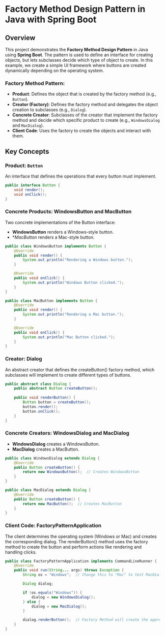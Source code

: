 # Factory Method Design Pattern in Java with Spring Boot

## Overview

This project demonstrates the **Factory Method Design Pattern** in Java using **Spring Boot**. The pattern is used to define an interface for creating objects, but lets subclasses decide which type of object to create. In this example, we create a simple UI framework where buttons are created dynamically depending on the operating system.

### Factory Method Pattern:

- **Product**: Defines the object that is created by the factory method (e.g., `Button`).
- **Creator (Factory)**: Defines the factory method and delegates the object creation to subclasses (e.g., `Dialog`).
- **Concrete Creator**: Subclasses of the creator that implement the factory method and decide which specific product to create (e.g., `WindowsDialog` and `MacDialog`).
- **Client Code**: Uses the factory to create the objects and interact with them.

## Key Concepts

### Product: `Button`

An interface that defines the operations that every button must implement.

```java
public interface Button {
    void render();
    void onClick();
}
```

### Concrete Products: WindowsButton and MacButton
Two concrete implementations of the Button interface:

- **WindowsButton** renders a Windows-style button.
- **MacButton* renders a Mac-style button.

```java 
public class WindowsButton implements Button {
    @Override
    public void render() {
        System.out.println("Rendering a Windows button.");
    }

    @Override
    public void onClick() {
        System.out.println("Windows Button clicked.");
    }
}

public class MacButton implements Button {
    @Override
    public void render() {
        System.out.println("Rendering a Mac button.");
    }

    @Override
    public void onClick() {
        System.out.println("Mac Button clicked.");
    }
}
```

### Creator: Dialog
An abstract creator that defines the createButton() factory method, which subclasses will implement to create different types of buttons.
```java
public abstract class Dialog {
    public abstract Button createButton();
    
    public void renderButton() {
        Button button = createButton();
        button.render();
        button.onClick();
    }
}
```

### Concrete Creators: WindowsDialog and MacDialog
- **WindowsDialog** creates a WindowsButton.
- **MacDialog** creates a MacButton.
```java 
public class WindowsDialog extends Dialog {
    @Override
    public Button createButton() {
        return new WindowsButton();  // Creates WindowsButton
    }
}

public class MacDialog extends Dialog {
    @Override
    public Button createButton() {
        return new MacButton();  // Creates MacButton
    }
}
```
### Client Code: FactoryPatternApplication
The client determines the operating system (Windows or Mac) and creates the corresponding dialog. The renderButton() method uses the factory method to create the button and perform actions like rendering and handling clicks.
```Java
public class FactoryPatternApplication implements CommandLineRunner {
    @Override
    public void run(String... args) throws Exception {
        String os = "Windows";  // Change this to "Mac" to test MacDialog

        Dialog dialog;

        if (os.equals("Windows")) {
            dialog = new WindowsDialog();
        } else {
            dialog = new MacDialog();
        }

        dialog.renderButton();  // Factory Method will create the appropriate button
    }
}
```

